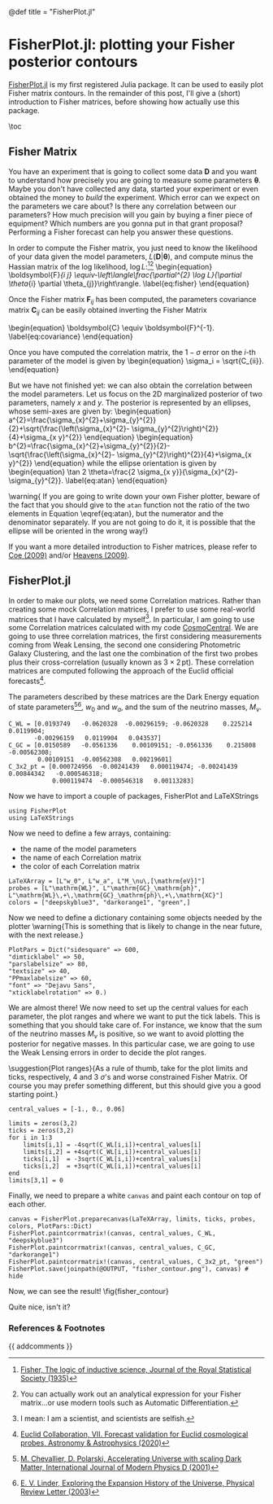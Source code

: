 @def title = "FisherPlot.jl"

# FisherPlot.jl: plotting your Fisher posterior contours

[FisherPlot.jl](https://github.com/marcobonici/FisherPlot.jl) is my first registered Julia
package. It can be used to easily plot Fisher matrix contours. In the remainder of this
post, I'll give a (short) introduction to Fisher matrices, before showing how actually use
this package. 




\toc

## Fisher Matrix

You have an experiment that is going to collect some data $\boldsymbol{D}$ and you want to
understand how precisely you are going to measure some parameters $\boldsymbol{\theta}.$
Maybe you don't have collected any data, started your experiment or even obtained the money
to _build_ the experiment. Which error can we expect on the parameters we care about? Is
there any correlation between our parameters? How much precision will you gain by buying a
finer piece of equipment?  Which numbers are you gonna put in that grant proposal?
Performing a Fisher forecast can help you answer these questions.

In order to compute the Fisher matrix, you just need to know the likelihood of your data
given the model parameters, $L(\boldsymbol{D}|\boldsymbol{\theta})$, and compute minus the
Hassian matrix of the log likelihood, $\log L$:[^fisher][^computation]
\begin{equation}
\boldsymbol{F}_{i j} \equiv-\left\langle\frac{\partial^{2} \log L}{\partial \theta_{i}
\partial \theta_{j}}\right\rangle.
\label{eq:fisher}
\end{equation}

Once the Fisher matrix $\boldsymbol{F}_{i j}$ has been computed, the parameters covariance
matrix $\boldsymbol{C}_{ij}$ can be easily obtained inverting the Fisher Matrix

\begin{equation}
\boldsymbol{C} \equiv \boldsymbol{F}^{-1}.
\label{eq:covariance}
\end{equation}

Once you have computed the correlation matrix, the  $1-\sigma$ error on the $i$-th parameter
of the model is given by
\begin{equation}
\sigma_i = \sqrt{C_{ii}}.
\end{equation}

But we have not finished yet: we can also obtain the correlation between the model
parameters. Let us focus on the $2\mathrm{D}$ marginalized posterior of two parameters,
namely $x$ and $y$. The posterior is represented by an ellipses, whose semi-axes are given
by:
\begin{equation}
a^{2}=\frac{\sigma_{x}^{2}+\sigma_{y}^{2}}{2}+\sqrt{\frac{\left(\sigma_{x}^{2}-
\sigma_{y}^{2}\right)^{2}}{4}+\sigma_{x y}^{2}}
\end{equation}
\begin{equation}
b^{2}=\frac{\sigma_{x}^{2}+\sigma_{y}^{2}}{2}-\sqrt{\frac{\left(\sigma_{x}^{2}-
\sigma_{y}^{2}\right)^{2}}{4}+\sigma_{x y}^{2}}
\end{equation}
while the ellipse orientation is given by
\begin{equation}
\tan 2 \theta=\frac{2 \sigma_{x y}}{\sigma_{x}^{2}-\sigma_{y}^{2}}.
\label{eq:atan}
\end{equation}

\warning{
If you are going to write down your own Fisher plotter, beware of the fact that you should
give to the `atan` function not the ratio of the two elements in Equation \eqref{eq:atan},
but the numerator and the denominator separately. If you are not going to do it, it is
possible that the ellipse will be oriented in the wrong way!}


If you want a more detailed introduction to Fisher matrices, please refer to
[Coe (2009)](https://arxiv.org/pdf/0906.4123.pdf) and/or
[Heavens (2009)](http://www.bo.astro.it/~school/school09/Presentations/Bertinoro09_Alan_Heavens_Notes.pdf).

## FisherPlot.jl

In order to make our plots, we need some Correlation matrices. Rather than creating some
mock Correlation matrices, I prefer to use some real-world matrices that I have calculated by
myself[^fun]. In particular, I am going to use some Correlation matrices calculated
with my code [CosmoCentral](https://github.com/marcobonici/CosmoCentral.jl). We are going to
use three correlation matrices, the first considering measurements coming from Weak Lensing,
the second one considering Photometric Galaxy Clustering, and the last one the combination
of the first two probes plus their cross-correlation (usually known as $3\times2\,\text{pt}$).
These correlation matrices are computed following the approach of the Euclid official
forecasts[^euclid].

The parameters described by these matrices are the Dark Energy equation of state
parameters[^chevallier][^linder], $w_0$ and $w_a$, and the sum of the neutrino masses,
$M_\nu$. 


```julia:correlation_matrices
C_WL = [0.0193749   -0.0620328  -0.00296159; -0.0620328    0.225214    0.0119904;
       -0.00296159   0.0119904   0.043537]
C_GC = [0.0150589   -0.0561336    0.00109151; -0.0561336    0.215808    -0.00562308;
        0.00109151  -0.00562308   0.00219601]
C_3x2_pt = [0.000724956  -0.00241439   0.000119474; -0.00241439   0.00844342   -0.000546318;
            0.000119474  -0.000546318   0.00113283]
```
Now we have to import a couple of packages, FisherPlot and LaTeXStrings
```julia:import_packages
using FisherPlot
using LaTeXStrings
```
Now we need to define a few arrays, containing:
- the name of the model parameters 
- the name of each Correlation matrix
- the color of each Correlation matrix
```julia:define_probes
LaTeXArray = [L"w_0", L"w_a", L"M_\nu\,[\mathrm{eV}]"]
probes = [L"\mathrm{WL}", L"\mathrm{GC}_\mathrm{ph}",
L"\mathrm{WL}\,+\,\mathrm{GC}_\mathrm{ph}\,+\,\mathrm{XC}"]
colors = ["deepskyblue3", "darkorange1", "green",]
```
Now we need to define  a dictionary containing some objects needed by the plotter
\warning{This is something that is likely to change in the near future, with the next
release.}

```julia:define_plotpars
PlotPars = Dict("sidesquare" => 600,
"dimticklabel" => 50,
"parslabelsize" => 80,
"textsize" => 40,
"PPmaxlabelsize" => 60,
"font" => "Dejavu Sans",
"xticklabelrotation" => 0.)
```
We are almost there! We now need to set up the central values for each parameter, the plot
ranges and where we want to put the tick labels. This is something that you should take care
of. For instance, we know that the sum of the neutrino masses $M_\nu$ is positive,
so we want to avoid plotting the posterior for negative masses. In this particular
case, we are going to use the Weak Lensing errors in order to decide the plot ranges.

\suggestion{Plot ranges}{As a rule of thumb, take for the plot limits and ticks,
respectively, 4 and 3 $\sigma$'s and worse constrained Fisher Matrix. Of course you may
prefer something different, but this should give you a good starting point.}


```julia:define_plotranges
central_values = [-1., 0., 0.06]

limits = zeros(3,2)
ticks = zeros(3,2)
for i in 1:3
    limits[i,1] = -4sqrt(C_WL[i,i])+central_values[i]
    limits[i,2] = +4sqrt(C_WL[i,i])+central_values[i]
    ticks[i,1]  = -3sqrt(C_WL[i,i])+central_values[i]
    ticks[i,2]  = +3sqrt(C_WL[i,i])+central_values[i]
end
limits[3,1] = 0
```
Finally, we need to prepare a white ``canvas`` and paint each contour on top of each other.
```julia:plot_fisher
canvas = FisherPlot.preparecanvas(LaTeXArray, limits, ticks, probes, colors, PlotPars::Dict)
FisherPlot.paintcorrmatrix!(canvas, central_values, C_WL, "deepskyblue3")
FisherPlot.paintcorrmatrix!(canvas, central_values, C_GC, "darkorange1")
FisherPlot.paintcorrmatrix!(canvas, central_values, C_3x2_pt, "green")
FisherPlot.save(joinpath(@OUTPUT, "fisher_contour.png"), canvas) # hide
```
Now, we can see the result!
\fig{fisher_contour}

Quite nice, isn't it?


### References & Footnotes
[^fisher]: [Fisher, The logic of inductive science, Journal of the Royal Statistical Society (1935)](https://www.jstor.org/stable/2342435?origin=JSTOR-pdf)
[^computation]: You can actually work out an analytical expression for your Fisher matrix...or use modern tools such as Automatic Differentiation.
[^fun]: I mean: I am a scientist, and scientists are selfish.
[^euclid]: [Euclid Collaboration, VII. Forecast validation for Euclid cosmological probes, Astronomy & Astrophysics (2020)](https://www.aanda.org/articles/aa/full_html/2020/10/aa38071-20/aa38071-20.html)
[^chevallier]: [M. Chevallier, D. Polarski, Accelerating Universe with scaling Dark Matter, International Journal of Modern Physics D (2001)](https://www.worldscientific.com/doi/abs/10.1142/S0218271801000822)
[^linder]: [E. V. Linder, Exploring the Expansion History of the Universe, Physical Review Letter (2003)](https://journals.aps.org/prl/abstract/10.1103/PhysRevLett.90.091301)


{{ addcomments }}
